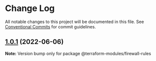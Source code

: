 # Change Log

All notable changes to this project will be documented in this file.
See [Conventional Commits](https://conventionalcommits.org) for commit guidelines.

## [1.0.1](https://github.com/gaussb-labs/tf-modules/compare/v0.2.0...v1.0.1) (2022-06-06)

**Note:** Version bump only for package @terraform-modules/firewall-rules
